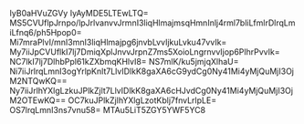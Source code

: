 IyB0aHVuZGVy
IyAyMDE5LTEwLTQ=
MS5CVUflpJrnpo/lpJrlvanvvJrmnI3liqHlmajmsqHmnInlj4rml7bliLfmlrDlrqLmiLfnq6/ph5Hpop0=
Mi7mraPlvI/mnI3mnI3liqHlmajpg6jnvbLvvIjkuLvku47vvIk=
My7iiJpCVUflkI7lj7DmiqXplJnvvJrpnZ7ms5XoioLngrnvvIjop6PlhrPvvIk=
NC7lkI7lj7DlhbPpl61kZXbmqKHlvI8=
NS7mlK/ku5jmjqXlhaU=
Ni7iiJrlrqLmnI3ogYrlpKnlt7LlvIDlkK8gaXA6cG9ydCg0Ny41Mi4yMjQuMjI3OjM2NTQwKQ==
Ny7iiJrlhYXlgLzkuJPlkZjlt7LlvIDlkK8gaXA6cHJvdCg0Ny41Mi4yMjQuMjI3OjM2OTEwKQ==
OC7kuJPlkZjlhYXlgLzotKblj7fnvLrlpLE=
OS7lrqLmnI3ns7vnu58=
MTAu5LiT5ZGY5YWF5YC8
